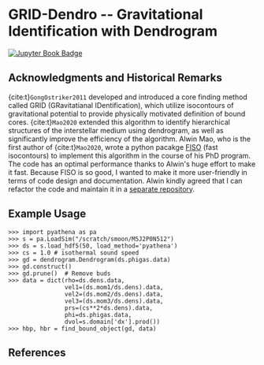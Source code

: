 # GRID-Dendro -- Gravitational Identification with Dendrogram

[![Jupyter Book Badge](https://jupyterbook.org/badge.svg)](https://sanghyukmoon.github.io/grid_dendro)


## Acknowledgments and Historical Remarks
{cite:t}`GongOstriker2011` developed and introduced a core finding method called GRID (GRavitatianal IDentification), which utilize isocontours of gravitational potential to provide physically motivated definition of bound cores. {cite:t}`Mao2020` extended this algorithm to identify hierarchical structures of the interstellar medium using dendrogram, as well as significantly improve the efficiency of the algorithm. Alwin Mao, who is the first author of {cite:t}`Mao2020`, wrote a python pacakge [FISO](https://github.com/alwinm/fiso) (fast isocontours) to implement this algorithm in the course of his PhD program. The code has an optimal performance thanks to Alwin's huge effort to make it fast. Because FISO is so good, I wanted to make it more user-friendly in terms of code design and documentation. Alwin kindly agreed that I can refactor the code and maintain it in a [separate repository](https://github.com/sanghyukmoon/grid_dendro).


## Example Usage
```
>>> import pyathena as pa
>>> s = pa.LoadSim("/scratch/smoon/M5J2P0N512")
>>> ds = s.load_hdf5(50, load_method='pyathena')
>>> cs = 1.0 # isothermal sound speed
>>> gd = dendrogram.Dendrogram(ds.phigas.data)
>>> gd.construct()
>>> gd.prune()  # Remove buds
>>> data = dict(rho=ds.dens.data,
                vel1=(ds.mom1/ds.dens).data,
                vel2=(ds.mom2/ds.dens).data,
                vel3=(ds.mom3/ds.dens).data,
                prs=(cs**2*ds.dens).data,
                phi=ds.phigas.data,
                dvol=s.domain['dx'].prod())
>>> hbp, hbr = find_bound_object(gd, data)
```


## References
```{bibliography}
```
